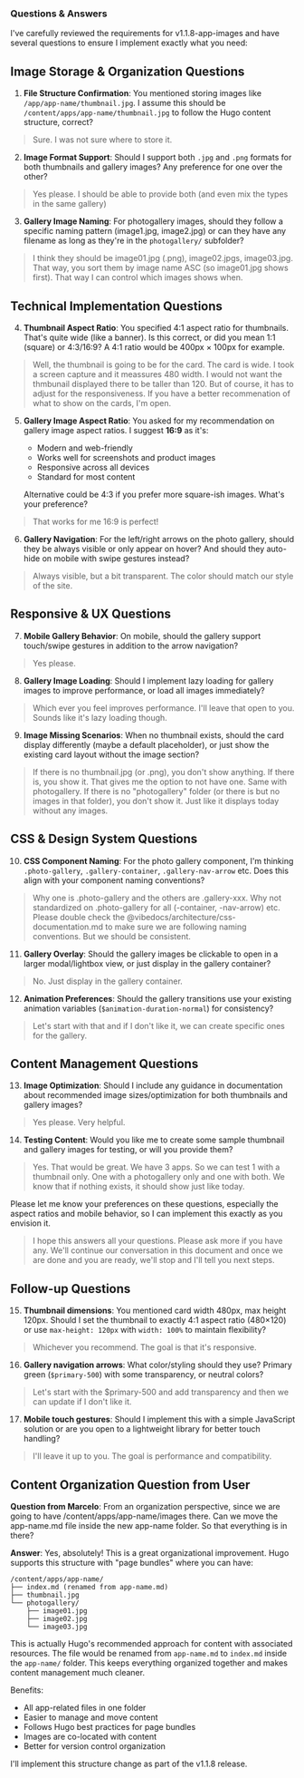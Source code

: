 ### Questions & Answers

I've carefully reviewed the requirements for v1.1.8-app-images and have several questions to ensure I implement exactly what you need:

## Image Storage & Organization Questions

1. **File Structure Confirmation**: You mentioned storing images like `/app/app-name/thumbnail.jpg`. I assume this should be `/content/apps/app-name/thumbnail.jpg` to follow the Hugo content structure, correct?

> Sure.  I was not sure where to store it.

2. **Image Format Support**: Should I support both `.jpg` and `.png` formats for both thumbnails and gallery images? Any preference for one over the other?

> Yes please. I should be able to provide both (and even mix the types in the same gallery)

3. **Gallery Image Naming**: For photogallery images, should they follow a specific naming pattern (image1.jpg, image2.jpg) or can they have any filename as long as they're in the `photogallery/` subfolder?

> I think they should be image01.jpg (.png), image02.jpgs, image03.jpg.  That way, you sort them by image name ASC (so image01.jpg shows first).  That way I can control which images shows when.

## Technical Implementation Questions

4. **Thumbnail Aspect Ratio**: You specified 4:1 aspect ratio for thumbnails. That's quite wide (like a banner). Is this correct, or did you mean 1:1 (square) or 4:3/16:9? A 4:1 ratio would be 400px × 100px for example.  

> Well, the thumbnail is going to be for the card.  The card is wide.  I took a screen capture and it meassures 480 width.  I would not want the thmbunail displayed there to be taller than 120.  But of course, it has to adjust for the responsiveness.  If you have a better recommenation of what to show on the cards, I'm open.

5. **Gallery Image Aspect Ratio**: You asked for my recommendation on gallery image aspect ratios. I suggest **16:9** as it's:
   - Modern and web-friendly
   - Works well for screenshots and product images
   - Responsive across all devices
   - Standard for most content
   
   Alternative could be 4:3 if you prefer more square-ish images. What's your preference?

> That works for me 16:9 is perfect!

6. **Gallery Navigation**: For the left/right arrows on the photo gallery, should they be always visible or only appear on hover? And should they auto-hide on mobile with swipe gestures instead?

> Always visible, but a bit transparent.  The color should match our style of the site.

## Responsive & UX Questions

7. **Mobile Gallery Behavior**: On mobile, should the gallery support touch/swipe gestures in addition to the arrow navigation?

> Yes please.

8. **Gallery Image Loading**: Should I implement lazy loading for gallery images to improve performance, or load all images immediately?

> Which ever you feel improves performance.  I'll leave that open to you.  Sounds like it's lazy loading though.

9. **Image Missing Scenarios**: When no thumbnail exists, should the card display differently (maybe a default placeholder), or just show the existing card layout without the image section?

> If there is no thumbnail.jpg (or .png),  you don't show anything.   If there is, you show it.  That gives me the option to not have one.  Same with photogallery.  If there is no "photogallery" folder (or there is but no images in that folder),  you don't show it.  Just like it displays today without any images.

## CSS & Design System Questions

10. **CSS Component Naming**: For the photo gallery component, I'm thinking `.photo-gallery`, `.gallery-container`, `.gallery-nav-arrow` etc. Does this align with your component naming conventions?

> Why one is .photo-gallery and the others are .gallery-xxx.  Why not standardized on .photo-gallery for all (-container, -nav-arrow) etc.  Please double check the @vibedocs/architecture/css-documentation.md to make sure we are following naming conventions.  But we should be consistent.

11. **Gallery Overlay**: Should the gallery images be clickable to open in a larger modal/lightbox view, or just display in the gallery container?

> No.  Just display in the gallery container.

12. **Animation Preferences**: Should the gallery transitions use your existing animation variables (`$animation-duration-normal`) for consistency?

> Let's start with that and if I don't like it, we can create specific ones for the gallery.

## Content Management Questions

13. **Image Optimization**: Should I include any guidance in documentation about recommended image sizes/optimization for both thumbnails and gallery images?

> Yes please.  Very helpful.

14. **Testing Content**: Would you like me to create some sample thumbnail and gallery images for testing, or will you provide them?

> Yes.  That would be great.   We have 3 apps.  So we can test 1 with a thumbnail only.  One with a photogallery only and one with both.  We know that if nothing exists, it should show just like today.

Please let me know your preferences on these questions, especially the aspect ratios and mobile behavior, so I can implement this exactly as you envision it.

> I hope this answers all your questions.  Please ask more if you have any.   We'll continue our conversation in this document and once we are done and you are ready, we'll stop and I'll tell you next steps.

## Follow-up Questions

15. **Thumbnail dimensions**: You mentioned card width 480px, max height 120px. Should I set the thumbnail to exactly 4:1 aspect ratio (480×120) or use `max-height: 120px` with `width: 100%` to maintain flexibility?

> Whichever you recommend. The goal is that it's responsive.

16. **Gallery navigation arrows**: What color/styling should they use? Primary green (`$primary-500`) with some transparency, or neutral colors?

> Let's start with the $primary-500 and add transparency and then we can update if I don't like it.

17. **Mobile touch gestures**: Should I implement this with a simple JavaScript solution or are you open to a lightweight library for better touch handling?

> I'll leave it up to you. The goal is performance and compatibility.

## Content Organization Question from User

**Question from Marcelo**: From an organization perspective, since we are going to have /content/apps/app-name/images there. Can we move the app-name.md file inside the new app-name folder. So that everything is in there?

**Answer**: Yes, absolutely! This is a great organizational improvement. Hugo supports this structure with "page bundles" where you can have:

```
/content/apps/app-name/
├── index.md (renamed from app-name.md)
├── thumbnail.jpg
└── photogallery/
    ├── image01.jpg
    ├── image02.jpg
    └── image03.jpg
```

This is actually Hugo's recommended approach for content with associated resources. The file would be renamed from `app-name.md` to `index.md` inside the `app-name/` folder. This keeps everything organized together and makes content management much cleaner.

Benefits:
- All app-related files in one folder
- Easier to manage and move content
- Follows Hugo best practices for page bundles
- Images are co-located with content
- Better for version control organization

I'll implement this structure change as part of the v1.1.8 release.